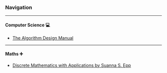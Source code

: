 ### Navigation
---
#### Computer Science :computer:
- [The Algorithm Design Manual](book_1)
---
#### Maths :heavy_plus_sign:
- [Discrete Mathematics with Applications by Suanna S. Epp](book_2)
